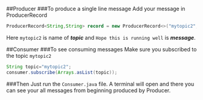 ##Producer
###To produce a single line message
Add your message in ProducerRecord
```java
ProducerRecord<String,String> record = new ProducerRecord<>("mytopic2","Hope this is running well");
```
Here `mytopic2` is name of ***topic*** and `Hope this is running well` is ***message***.

##Consumer
###To see consuming messages
Make sure you subscribed to the topic `mytopic2`
```java
String topic="mytopic2";
consumer.subscribe(Arrays.asList(topic));
```
###Then
Just run the `Consumer.java` file. A terminal will open and there you can see your all messages from beginning produced by Producer.